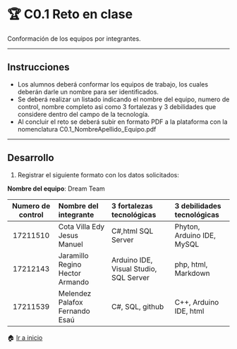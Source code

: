 # :trophy: C0.1 Reto en clase

Conformación de los equipos por integrantes.
___

## Instrucciones

- Los alumnos deberá conformar los equipos de trabajo, los cuales deberán darle un nombre para ser identificados.
- Se deberá realizar un listado indicando el nombre del equipo, numero de control, nombre completo asi como 3 fortalezas y 3 debilidades que considere dentro del campo de la tecnología.
- Al concluir el reto se deberá subir en formato PDF a la plataforma con la nomenclatura C0.1_NombreApellido_Equipo.pdf

___

## Desarrollo

1. Registrar el siguiente formato con los datos solicitados:

**Nombre del equipo**: Dream Team

Numero de control | Nombre del integrante | 3 fortalezas tecnológicas | 3 debilidades tecnológicas
:-: | :-- | :-- |:--
17211510 | Cota Villa Edy Jesus Manuel | C#,html SQL Server | Phyton, Arduino IDE, MySQL
17212143 | Jaramillo Regino Hector Armando | Arduino IDE, Visual Studio, SQL Server | php, html, Markdown
17211539 | Melendez Palafox Fernando Esaú  | C#, SQL, github | C++, Arduino IDE, html


:house: [Ir a inicio](../docs/D0_Introduccion.md)